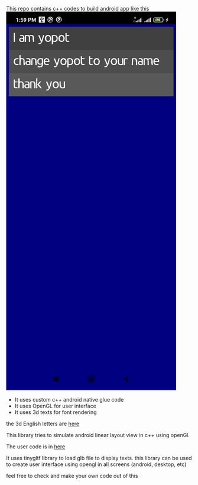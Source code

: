 This repo contains c++ codes to build android app like this
![screenshot of android app](https://github.com/yopot/raj/blob/main/src/main/output.jpg)
 - It uses custom c++ android native glue code
 - It uses OpenGL for user interface
 - It uses 3d texts for font rendering

the 3d English letters are [here](https://github.com/yopot/raj/blob/main/src/main/assets/leftTopOrigin.glb)

This library tries to simulate android linear layout view in c++ using openGl.

The user code is in [here](https://github.com/yopot/raj/blob/main/src/main/cpp/src/app.cpp)

It uses tinygltf library to load glb file to display texts.
this library can be used to create user interface using opengl in all screens (android, desktop, etc)

feel free to check and make your own code out of this
